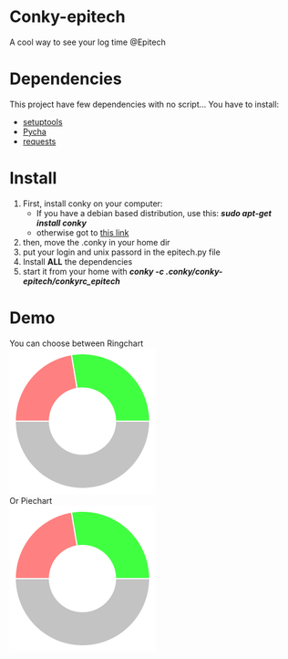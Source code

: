 # Conky-epitech
A cool way to see your log time @Epitech

# Dependencies
This project have few dependencies with no script...
You have to install:
* [setuptools](https://bitbucket.org/pypa/setuptools/get/default.tar.gz#egg=setuptools-dev)
* [Pycha](https://pypi.python.org/pypi/pycha/0.5.0)
* [requests](http://docs.python-requests.org/en/latest/user/install/)

# Install
1. First, install conky on your computer:
    * If you have a debian based distribution, use this: ***sudo apt-get install conky***
    * otherwise got to [this link](http://conky.sourceforge.net/documentation.html)
2. then, move the .conky in your home dir
3. put your login and unix passord in the epitech.py file
4. Install **ALL** the dependencies
5. start it from your home with ***conky -c .conky/conky-epitech/conkyrc_epitech***

# Demo
You can choose between Ringchart<br />
![alt tag](https://raw.githubusercontent.com/guigur/conky-epitech/master/demo/ring_demo.png)
<br />
Or Piechart<br />
![alt tag](https://raw.githubusercontent.com/guigur/conky-epitech/master/demo/pie_demo.png)
